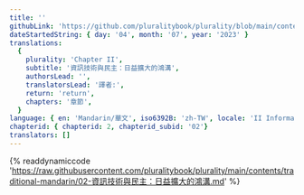 ```yaml
---
title: ''
githubLink: 'https://github.com/pluralitybook/plurality/blob/main/contents/traditional-mandarin/02-資訊技術與民主：日益擴大的鴻溝.md'
dateStartedString: { day: '04', month: '07', year: '2023' }
translations:
  {
    plurality: 'Chapter II',
    subtitle: '資訊技術與民主：日益擴大的鴻溝',
    authorsLead: '',
    translatorsLead: '譯者:',
    return: 'return',
    chapters: '章節',
  }
language: { en: 'Mandarin/華文', iso6392B: 'zh-TW', locale: 'II Information Technology and Democracy: a Widening Gulf' }
chapterid: { chapterid: 2, chapterid_subid: '02'}
translators: []
---
```

{% readdynamiccode 'https://raw.githubusercontent.com/pluralitybook/plurality/main/contents/traditional-mandarin/02-資訊技術與民主：日益擴大的鴻溝.md' %}
